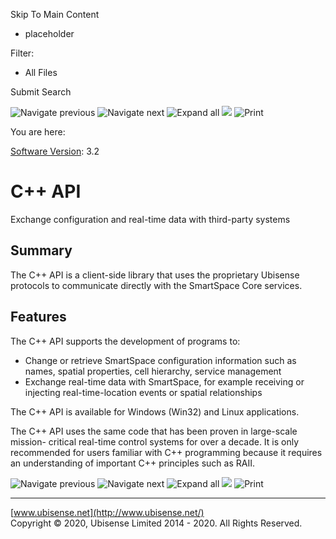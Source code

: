 

Skip To Main Content

[](../../../Home.htm)

  * placeholder

Filter:

  * All Files

Submit Search

![Navigate previous](../../../images/transparent.gif) ![Navigate
next](../../../images/transparent.gif) ![Expand
all](../../../images/transparent.gif) ![](../../../images/transparent.gif)
![Print](../../../images/transparent.gif)

You are here:

[Software Version](../../FrontMatters\(Online\)/features-and-versions.htm):
3.2

# C++ API

Exchange configuration and real-time data with third-party systems

## Summary

The C++ API is a client-side library that uses the proprietary Ubisense
protocols to communicate directly with the SmartSpace Core services.

## Features

The C++ API supports the development of programs to:

  * Change or retrieve SmartSpace configuration information such as names, spatial properties, cell hierarchy, service management
  * Exchange real-time data with SmartSpace, for example receiving or injecting real-time-location events or spatial relationships

The C++ API is available for Windows (Win32) and Linux applications.

The C++ API uses the same code that has been proven in large-scale mission-
critical real-time control systems for over a decade. It is only recommended
for users familiar with C++ programming because it requires an understanding
of important C++ principles such as RAII.

![Navigate previous](../../../images/transparent.gif) ![Navigate
next](../../../images/transparent.gif) ![Expand
all](../../../images/transparent.gif) ![](../../../images/transparent.gif)
![Print](../../../images/transparent.gif)

* * *

[www.ubisense.net](http://www.ubisense.net/)  
Copyright © 2020, Ubisense Limited 2014 - 2020. All Rights Reserved.

